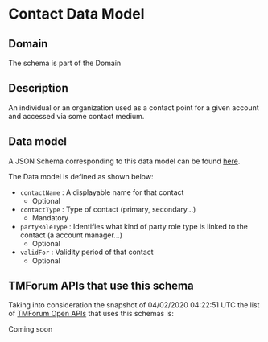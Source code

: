 # Contact Data Model

## Domain

The  schema is part of the  Domain

## Description

An individual or an organization used as a contact point for a given account and accessed via some contact medium.

## Data model

A JSON Schema corresponding to this data model can be found
[here](https://github.com/tmforum-rand/schemas/blob/candidates/EngagedParty/Contact.schema.json).

The Data model is defined as shown below:
- `contactName` : A displayable name for that contact
  - Optional
- `contactType` : Type of contact (primary, secondary...)
  - Mandatory
- `partyRoleType` : Identifies what kind of party role type is linked to the contact (a account manager...)
  - Optional
- `validFor` : Validity period of that contact
  - Optional




## TMForum APIs that use this schema

Taking into consideration the snapshot of 04/02/2020 04:22:51 UTC the list of [TMForum Open APIs](https://www.tmforum.org/open-apis/) that uses this schemas is:

Coming soon